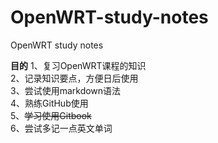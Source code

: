# OpenWRT-study-notes
OpenWRT study notes

**目的**
1、复习OpenWRT课程的知识  
2、记录知识要点，方便日后使用  
3、尝试使用markdown语法  
4、熟练GitHub使用  
5、~~学习使用Gitbook~~  
6、尝试多记一点英文单词  
